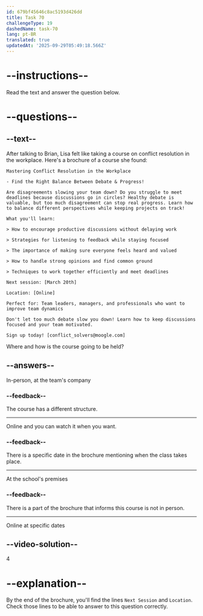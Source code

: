 ```yaml
---
id: 679bf45646c8ac5193d426dd
title: Task 70
challengeType: 19
dashedName: task-70
lang: pt-BR
translated: true
updatedAt: '2025-09-29T05:49:18.566Z'
---
```


<!-- READING -->

# --instructions--

Read the text and answer the question below.

# --questions--

## --text--

After talking to Brian, Lisa felt like taking a course on conflict resolution in the workplace. Here's a brochure of a course she found:

`Mastering Conflict Resolution in the Workplace`

`- Find the Right Balance Between Debate & Progress!`

`Are disagreements slowing your team down? Do you struggle to meet deadlines because discussions go in circles? Healthy debate is valuable, but too much disagreement can stop real progress. Learn how to balance different perspectives while keeping projects on track!`

`What you'll learn:`

`> How to encourage productive discussions without delaying work`

`> Strategies for listening to feedback while staying focused`

`> The importance of making sure everyone feels heard and valued`

`> How to handle strong opinions and find common ground`

`> Techniques to work together efficiently and meet deadlines`

`Next session: [March 20th]`

`Location: [Online]`

`Perfect for: Team leaders, managers, and professionals who want to improve team dynamics`

`Don't let too much debate slow you down! Learn how to keep discussions focused and your team motivated.`

`Sign up today! [conflict_solvers@moogle.com]`

Where and how is the course going to be held?

## --answers--

In-person, at the team's company

### --feedback--

The course has a different structure.

---

Online and you can watch it when you want.

### --feedback--

There is a specific date in the brochure mentioning when the class takes place.

---

At the school's premises

### --feedback--

There is a part of the brochure that informs this course is not in person.

---

Online at specific dates

## --video-solution--

4

# --explanation--

By the end of the brochure, you'll find the lines `Next Session` and `Location`. Check those lines to be able to answer to this question correctly.
